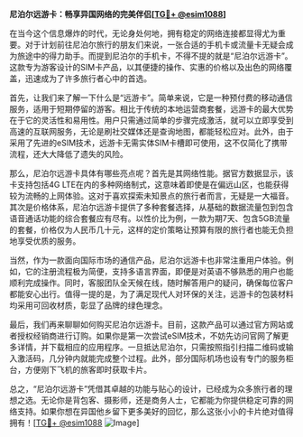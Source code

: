 **尼泊尔远游卡：畅享异国网络的完美伴侣[[TG💪+ @esim1088](https://t.me/s/esim1088)]**

在当今这个信息爆炸的时代，无论身处何地，拥有稳定的网络连接都显得尤为重要。对于计划前往尼泊尔旅行的朋友们来说，一张合适的手机卡或流量卡无疑会成为旅途中的得力助手。而提到尼泊尔的手机卡，不得不提的就是“尼泊尔远游卡”。这款专为游客设计的SIM卡产品，以其便捷的操作、实惠的价格以及出色的网络覆盖，迅速成为了许多旅行者心中的首选。

首先，让我们来了解一下什么是“远游卡”。简单来说，它是一种预付费的移动通信服务，适用于短期停留的游客。相比于传统的本地运营商套餐，远游卡的最大优势在于它的灵活性和易用性。用户只需通过简单的步骤完成激活，就可以立即享受到高速的互联网服务，无论是刷社交媒体还是查询地图，都能轻松应对。此外，由于采用了先进的eSIM技术，远游卡无需实体SIM卡槽即可使用，这不仅简化了携带流程，还大大降低了遗失的风险。

那么，尼泊尔远游卡具体有哪些亮点呢？首先是其网络性能。据官方数据显示，该卡支持包括4G LTE在内的多种网络制式，这意味着即使是在偏远山区，也能获得较为流畅的上网体验。这对于喜欢探索未知景点的旅行者而言，无疑是一大福音。其次是价格体系，尼泊尔远游卡提供了多种套餐选择，从基础的数据流量包到包含语音通话功能的综合套餐应有尽有。以性价比为例，一款为期7天、包含5GB流量的套餐，价格仅为人民币几十元，这样的定价策略让预算有限的旅行者也能无负担地享受优质的服务。

当然，作为一款面向国际市场的通信产品，尼泊尔远游卡也非常注重用户体验。例如，它的注册流程极为简便，支持多语言界面，即便是对英语不够熟悉的用户也能顺利完成操作。同时，客服团队全天候在线，随时解答用户的疑问，确保每位客户都能安心出行。值得一提的是，为了满足现代人对环保的关注，远游卡的包装材料均采用可回收材质，彰显了品牌的绿色理念。

最后，我们再来聊聊如何购买尼泊尔远游卡。目前，这款产品可以通过官方网站或者授权经销商进行订购。如果你是第一次尝试eSIM技术，不妨先访问官网了解更多详情，并下载相应的应用程序。一旦抵达尼泊尔，只需按照指引扫描二维码或输入激活码，几分钟内就能完成整个过程。此外，部分国际机场也设有专门的服务柜台，方便刚下飞机的旅客即时获取卡片。

总之，“尼泊尔远游卡”凭借其卓越的功能与贴心的设计，已经成为众多旅行者的理想之选。无论你是背包客、摄影师，还是商务人士，它都能为你提供稳定可靠的网络支持。如果你想在异国他乡留下更多美好的回忆，那么这张小小的卡片绝对值得拥有！[[TG💪+ @esim1088](https://t.me/s/esim1088) ![Image](https://i.postimg.cc/4NQfJmqS/Snipaste-2025-05-13-00-14-12.png)]